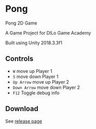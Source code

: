 # Pong
Pong 2D Game  

A Game Project for DILo Game Academy 

Built using Unity 2018.3.3f1

## Controls
- ```W``` move up Player 1
- ```S``` move down Player 1
- ```Up Arrow``` move up Player 2
- ```Down Arrow``` move down Player 2
- ```F12``` Toggle debug info

## Download
See [release page](https://github.com/cloudenum/Pong/releases)
